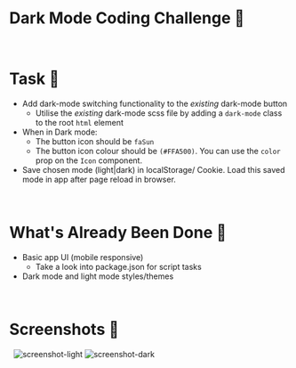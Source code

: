 # Dark Mode Coding Challenge 🌙 

&nbsp;
# Task 📖
- Add dark-mode switching functionality to the *existing* dark-mode button
  - Utilise the *existing* dark-mode scss file by adding a `dark-mode` class to the root `html` element
- When in Dark mode:
  - The button icon should be `faSun`
  - The button icon colour should be `(#FFA500)`. You can use the `color` prop on the `Icon` component.
- Save chosen mode (light|dark) in localStorage/ Cookie. Load this saved mode in app after page reload in browser.


&nbsp;
# What's Already Been Done 🏁
- Basic app UI (mobile responsive)
    - Take a look into package.json for script tasks 
- Dark mode and light mode styles/themes

&nbsp;
# Screenshots 🌄
&nbsp;
![screenshot-light](https://puu.sh/Fq13d/04a9e5ad48.png)
![screenshot-dark](https://puu.sh/Fq132/caa2fa0c6d.png)
